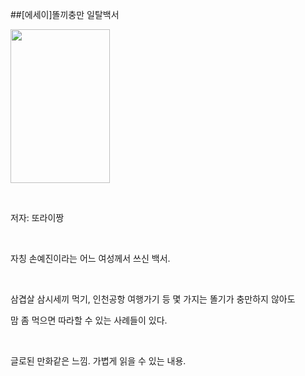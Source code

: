 ##[에세이]똘끼충만 일탈백서
						<div id="postViewArea">						<div id="postViewArea">						<div id="post-view220268294989" class="post-view pcol2 _param(1) _postViewArea220268294989">						<div id="post-view220268294989" class="post-view pcol2 _param(1) _postViewArea220268294989">							 <p><img src="http://postfiles1.naver.net/20150210_288/skyalzza_1423495682889izKfs_JPEG/9788933840788.jpg?type=w2" width="159" height="246" style="cursor: pointer; rwidth: 159px; rheight: 246px" id="20150210_288/skyalzza_1423495682889izKfs_JPEG/9788933840788.jpg" onclick="popview(this, '90000003_00000000000000334903734D')" alt="" class="_photoImage"></p><p>&nbsp;</p><p>저자: 또라이짱</p><p>&nbsp;</p><p>자칭 손예진이라는 어느 여성께서 쓰신 백서.</p><p>&nbsp;</p><p>삼겹살 삼시세끼 먹기, 인천공항 여행가기 등 몇 가지는 똘기가 충만하지 않아도</p><p>맘 좀 먹으면 따라할 수 있는 사례들이 있다.</p><p>&nbsp;</p><p>글로된 만화같은 느낌. 가볍게 읽을 수 있는 내용.</p><p>&nbsp;</p><p>&nbsp;</p><p>&nbsp;</p><p>&nbsp;</p><p>&nbsp;</p><p>&nbsp;</p>						</div>						</div>